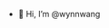 - 👋 Hi, I’m @wynnwang

<!---
wynnwang/wynnwang is a ✨ special ✨ repository because its `README.md` (this file) appears on your GitHub profile.
You can click the Preview link to take a look at your changes.
--->
